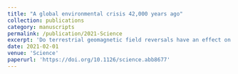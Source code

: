 ```yaml
---
title: "A global environmental crisis 42,000 years ago"
collection: publications
category: manuscripts
permalink: /publication/2021-Science
excerpt: 'Do terrestrial geomagnetic field reversals have an effect on Earth's climate?'
date: 2021-02-01
venue: 'Science'
paperurl: 'https://doi.org/10.1126/science.abb8677'
---
```

